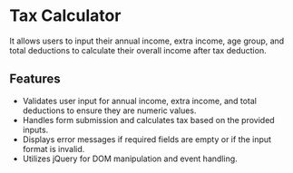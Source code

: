 # Tax Calculator
 It allows users to input their annual income, extra income, age group, and total deductions to calculate their overall income after tax deduction.

## Features

- Validates user input for annual income, extra income, and total deductions to ensure they are numeric values.
- Handles form submission and calculates tax based on the provided inputs.
- Displays error messages if required fields are empty or if the input format is invalid.
- Utilizes jQuery for DOM manipulation and event handling.
